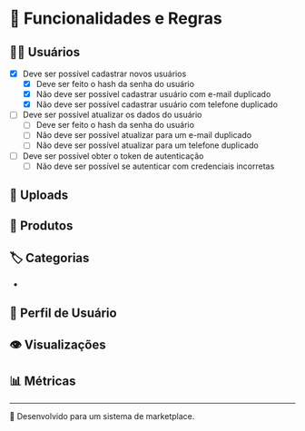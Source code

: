 # 📌 Funcionalidades e Regras

## 🧑‍💻 Usuários

- [x] Deve ser possível cadastrar novos usuários
  - [x] Deve ser feito o hash da senha do usuário
  - [x] Não deve ser possível cadastrar usuário com e-mail duplicado
  - [x] Não deve ser possível cadastrar usuário com telefone duplicado
- [ ] Deve ser possível atualizar os dados do usuário
  - [ ] Deve ser feito o hash da senha do usuário
  - [ ] Não deve ser possível atualizar para um e-mail duplicado
  - [ ] Não deve ser possível atualizar para um telefone duplicado
- [ ] Deve ser possível obter o token de autenticação
  - [ ] Não deve ser possível se autenticar com credenciais incorretas

## 📂 Uploads


## 🛒 Produtos


## 🏷️ Categorias

-
## 👤 Perfil de Usuário

## 👁️ Visualizações


## 📊 Métricas

---


🚀 Desenvolvido para um sistema de marketplace.
